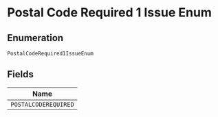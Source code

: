 
# Postal Code Required 1 Issue Enum

## Enumeration

`PostalCodeRequired1IssueEnum`

## Fields

| Name |
|  --- |
| `POSTALCODEREQUIRED` |

